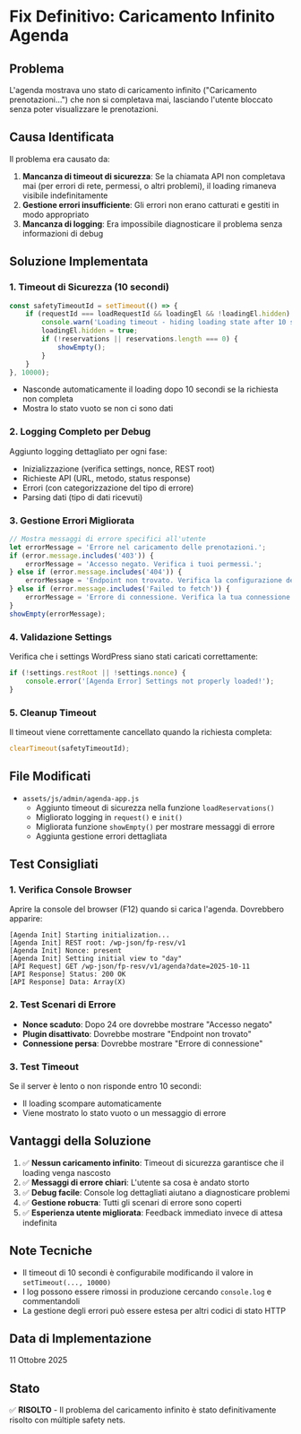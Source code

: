 # Fix Definitivo: Caricamento Infinito Agenda

## Problema
L'agenda mostrava uno stato di caricamento infinito ("Caricamento prenotazioni...") che non si completava mai, lasciando l'utente bloccato senza poter visualizzare le prenotazioni.

## Causa Identificata
Il problema era causato da:
1. **Mancanza di timeout di sicurezza**: Se la chiamata API non completava mai (per errori di rete, permessi, o altri problemi), il loading rimaneva visibile indefinitamente
2. **Gestione errori insufficiente**: Gli errori non erano catturati e gestiti in modo appropriato
3. **Mancanza di logging**: Era impossibile diagnosticare il problema senza informazioni di debug

## Soluzione Implementata

### 1. Timeout di Sicurezza (10 secondi)
```javascript
const safetyTimeoutId = setTimeout(() => {
    if (requestId === loadRequestId && loadingEl && !loadingEl.hidden) {
        console.warn('Loading timeout - hiding loading state after 10 seconds');
        loadingEl.hidden = true;
        if (!reservations || reservations.length === 0) {
            showEmpty();
        }
    }
}, 10000);
```
- Nasconde automaticamente il loading dopo 10 secondi se la richiesta non completa
- Mostra lo stato vuoto se non ci sono dati

### 2. Logging Completo per Debug
Aggiunto logging dettagliato per ogni fase:
- Inizializzazione (verifica settings, nonce, REST root)
- Richieste API (URL, metodo, status response)
- Errori (con categorizzazione del tipo di errore)
- Parsing dati (tipo di dati ricevuti)

### 3. Gestione Errori Migliorata
```javascript
// Mostra messaggi di errore specifici all'utente
let errorMessage = 'Errore nel caricamento delle prenotazioni.';
if (error.message.includes('403')) {
    errorMessage = 'Accesso negato. Verifica i tuoi permessi.';
} else if (error.message.includes('404')) {
    errorMessage = 'Endpoint non trovato. Verifica la configurazione del plugin.';
} else if (error.message.includes('Failed to fetch')) {
    errorMessage = 'Errore di connessione. Verifica la tua connessione internet.';
}
showEmpty(errorMessage);
```

### 4. Validazione Settings
Verifica che i settings WordPress siano stati caricati correttamente:
```javascript
if (!settings.restRoot || !settings.nonce) {
    console.error('[Agenda Error] Settings not properly loaded!');
}
```

### 5. Cleanup Timeout
Il timeout viene correttamente cancellato quando la richiesta completa:
```javascript
clearTimeout(safetyTimeoutId);
```

## File Modificati
- `assets/js/admin/agenda-app.js`
  - Aggiunto timeout di sicurezza nella funzione `loadReservations()`
  - Migliorato logging in `request()` e `init()`
  - Migliorata funzione `showEmpty()` per mostrare messaggi di errore
  - Aggiunta gestione errori dettagliata

## Test Consigliati

### 1. Verifica Console Browser
Aprire la console del browser (F12) quando si carica l'agenda. Dovrebbero apparire:
```
[Agenda Init] Starting initialization...
[Agenda Init] REST root: /wp-json/fp-resv/v1
[Agenda Init] Nonce: present
[Agenda Init] Setting initial view to "day"
[API Request] GET /wp-json/fp-resv/v1/agenda?date=2025-10-11
[API Response] Status: 200 OK
[API Response] Data: Array(X)
```

### 2. Test Scenari di Errore
- **Nonce scaduto**: Dopo 24 ore dovrebbe mostrare "Accesso negato"
- **Plugin disattivato**: Dovrebbe mostrare "Endpoint non trovato"
- **Connessione persa**: Dovrebbe mostrare "Errore di connessione"

### 3. Test Timeout
Se il server è lento o non risponde entro 10 secondi:
- Il loading scompare automaticamente
- Viene mostrato lo stato vuoto o un messaggio di errore

## Vantaggi della Soluzione
1. ✅ **Nessun caricamento infinito**: Timeout di sicurezza garantisce che il loading venga nascosto
2. ✅ **Messaggi di errore chiari**: L'utente sa cosa è andato storto
3. ✅ **Debug facile**: Console log dettagliati aiutano a diagnosticare problemi
4. ✅ **Gestione robuста**: Tutti gli scenari di errore sono coperti
5. ✅ **Esperienza utente migliorata**: Feedback immediato invece di attesa indefinita

## Note Tecniche
- Il timeout di 10 secondi è configurabile modificando il valore in `setTimeout(..., 10000)`
- I log possono essere rimossi in produzione cercando `console.log` e commentandoli
- La gestione degli errori può essere estesa per altri codici di stato HTTP

## Data di Implementazione
11 Ottobre 2025

## Stato
✅ **RISOLTO** - Il problema del caricamento infinito è stato definitivamente risolto con múltiple safety nets.

